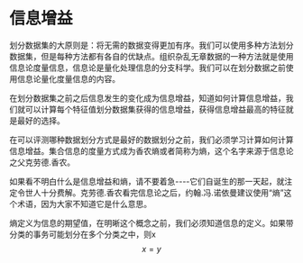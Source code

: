# 信息增益

划分数据集的大原则是：将无需的数据变得更加有序。我们可以使用多种方法划分数据集，但是每种方法都有各自的优缺点。组织杂乱无章数据的一种方法就是使用信息论度量信息，信息论是量化处理信息的分支科学。我们可以在划分数据之前使用信息论量化度量信息的内容。

在划分数据集之前之后信息发生的变化成为信息增益，知道如何计算信息增益，我们就可以计算每个特征值划分数据集获得的信息增益，获得信息增益最高的特征就是最好的选择。

在可以评测哪种数据划分方式是最好的数据划分之前，我们必须学习计算如何计算信息增益。集合信息的度量方式成为香农熵或者简称为熵，这个名字来源于信息论之父克劳德.香农。

如果看不明白什么是信息增益和熵，请不要着急----它们自诞生的那一天起，就注定令世人十分费解。克劳德.香农看完信息论之后，约翰.冯.诺依曼建议使用“熵”这个术语，因为大家不知道它是什么意思。

熵定义为信息的期望值，在明晰这个概念之前，我们必须知道信息的定义。如果带分类的事务可能划分在多个分类之中，则x$$x = y$$



